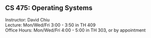 ## CS 475: Operating Systems

Instructor: David Chiu\
Lecture: Mon/Wed/Fri 3:00 - 3:50 in TH 409\
Office Hours: Mon/Wed/Fri 4:00 - 5:00 in TH 303, or by appointment

<!-- David's schedule generator! Do not touch -->
<div id="schedule">&nbsp;</div>
<script type="text/javascript" src="../calendar.js"></script>
<script type="text/javascript" src="schedule.js"></script>
<!-- End -->

